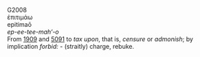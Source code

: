 <body>
  <p>G2008<br>  ἐπιτιμάω  <br> epitimaō  <br><i>ep-ee-tee-mah‘-o </i><br>From <a href="g1909.htm">1909</a> and <a href="g5091.htm">5091</a>  to <i>tax</i> <i>upon</i>, that is, <i>censure</i> or <i>admonish</i>; by implication <i>forbid:</i> - (straitly) charge, rebuke.<br></p>
 </body>